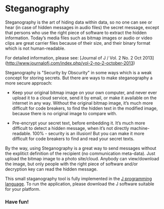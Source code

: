 # Steganography

Steganography is the art of hiding data within data, so no one can see or hear (in case of hidden messages in audio files) the secret message, except that persons who use the right piece of software to extract the hidden information. Today’s media files such as bitmap images or audio or video clips are great carrier files because of their size, and their binary format which is not human-readable.

For detailed information, please see: [Journal of J / Vol. 2 No. 2 Oct 2013] (http://www.journalofj.com/index.php/vol-2-no-2-october-2013)

Steganography is "Security by Obscurity" in some ways which is a weak concept for storing secrets. But there are ways to make steganography a more secure approach:

* Keep your original bitmap image on your own computer, and never ever upload it to a cloud service, send it by email, or make it available on the internet in any way. Without the original bitmap image, it’s much more difficult for code breakers, to find the hidden text in the modified image, because there is no original image to compare with.

* Pre-encrypt your secret text, before embedding it. It’s much more difficult to detect a hidden message, when it’s not directly machine-readable. 100% - security is an illusion! But you can make it more difficult for code breakers to find and read your secret texts.

By the way, using Steganography is a great way to send messages without the explitict definition of the recipient (no communication meta-data). Just upload the bitmap image to a photo site/cloud. Anybody can view/download the image, but only people with the right piece of software and/or decryption key can read the hidden message.

This small staganography tool is fully implemented in the [J programming language](http://www.jsoftware.com). To run the application, please download the J software suitable for your platform.

### Have fun!

